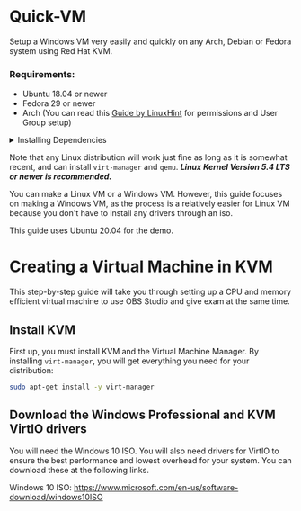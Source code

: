 # Quick-VM
Setup a Windows VM very easily and quickly on any Arch, Debian or Fedora system using Red Hat KVM. 

### Requirements:
 
  - Ubuntu 18.04 or newer
  - Fedora 29 or newer
  - Arch (You can read this [Guide by LinuxHint](https://linuxhint.com/install_configure_kvm_archlinux) for permissions and User Group setup)
 
<p>
<details>
<summary>Installing Dependencies</summary>
 
<br>
 
### Install Qemu, Virt-Manager, Libvirt and other dependencies depending on your distro.
 First up, you must install KVM and the Virtual Machine Manager. By installing `virt-manager`, you will get everything you need for your distribution:
 
 ```bash
 
 # Debian & Ubuntu based ditros 
 sudo apt install -y qemu qemu-kvm libvirt-daemon libvirt-clients bridge-utils virt-manager
``` 

 ```bash
 # Fedora based ditros  
 sudo dnf -y install bridge-utils libvirt virt-install qemu-kvm
``` 

```bash
 # Arch based ditros 
 sudo pacman -S --noconfirm virt-manager qemu vde2 ebtables dnsmasq ridge-utils openbsd-netcat
```

### After installing the dependencies, make sure you enable libvirtd.service
```bash
 # Enable Libvirt Service
 sudo systemctl enable --now libvirtd
 ```
 
<br> 
</details>
</p>
 
 
 Note that any Linux distribution will work just fine as long as it is somewhat recent, and can install `virt-manager` and `qemu`. ***Linux Kernel Version 5.4 LTS or newer is recommended.*** 
 
 You can make a Linux VM or a Windows VM. However, this guide focuses on making a Windows VM, as the process is a relatively easier for Linux VM because you don't have to install any drivers through an iso.
 
 This guide uses Ubuntu 20.04 for the demo.
 
 
 # Creating a Virtual Machine in KVM
 This step-by-step guide will take you through setting up a CPU and memory efficient virtual machine to use OBS Studio and give exam at the same time.
 
 ## Install KVM
 First up, you must install KVM and the Virtual Machine Manager. By installing `virt-manager`, you will get everything you need for your distribution:
 ```bash
 sudo apt-get install -y virt-manager
 ```
 
 ## Download the Windows Professional and KVM VirtIO drivers
 You will need the Windows 10 ISO. You will also need drivers for VirtIO to ensure the best performance and lowest overhead for your system. You can download these at the following links.
 
 Windows 10 ISO: https://www.microsoft.com/en-us/software-download/windows10ISO
